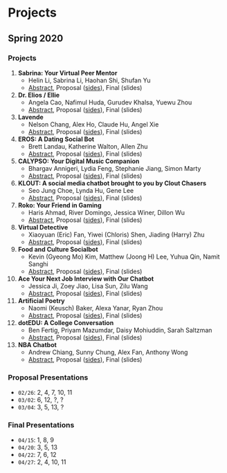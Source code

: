 # Projects

## Spring 2020

### Projects

1. **Sabrina: Your Virtual Peer Mentor**
   * Helin Li, Sabrina Li, Haohan Shi, Shufan Yu
   * [Abstract](https://drive.google.com/open?id=1ANYRaGxmn8sZKorTq5erXLhr-dO9yuMY), Proposal ([sides](https://drive.google.com/open?id=1P3qOpZkgOYzZI392nO6jziz-N4qmhKN3)), Final (slides)
1. **Dr. Elios / Ellie**
   * Angela Cao, Nafimul Huda, Gurudev Khalsa, Yuewu Zhou
   * [Abstract](https://drive.google.com/open?id=1ttvZbatysnS-0xjGZiZafhgl4araVclL), Proposal ([sides](https://drive.google.com/open?id=1woFjeEaAS0qoK53X-9cM-5d7kahQARYy)), Final (slides)
1. **Lavende**
   * Nelson Chang, Alex Ho, Claude Hu, Angel Xie
   * [Abstract](https://drive.google.com/open?id=1kaNqB9_Se7Rc0YfMai9dMwte9wgtvp_z), Proposal ([sides](https://drive.google.com/open?id=1DOWOvYIcIujzXOlw2_QVoiF91A-HA-ba)), Final (slides)
1. **EROS: A Dating Social Bot**
   * Brett Landau, Katherine Walton, Allen Zhu
   * [Abstract](https://drive.google.com/open?id=1LwdCa9U9180DZ3MbgsBghDqyKzKGhinl), Proposal ([sides](https://drive.google.com/open?id=1cjr2sI8Pf3O2dm_SSN3NZyZsiOG8lwHm)), Final (slides)
1. **CALYPSO: Your Digital Music Companion**
   * Bhargav Annigeri, Lydia Feng, Stephanie Jiang, Simon Marty
   * [Abstract](https://drive.google.com/open?id=1NdhfOZgiSkXy7GnmybR7Vh4dgn3Mt0LI), Proposal ([sides](https://drive.google.com/open?id=1CpfXZR4S_pHjKWyvFVaZRnfYvby6tF3F)), Final (slides)
1. **KLOUT: A social media chatbot brought to you by Clout Chasers**
   * Seo Jung Choe, Lynda Hu, Gene Lee
   * [Abstract](https://drive.google.com/open?id=10aDO5qgR7qaQbzcwrBWDUXlO6_IONnsP), Proposal ([sides](https://drive.google.com/open?id=1Qjjyihx4aSALJd_caR5OIa9N9aPad5Wd)), Final (slides)
1. **Roko: Your Friend in Gaming**
   * Haris Ahmad, River Domingo, Jessica Winer, Dillon Wu
   * [Abstract](https://drive.google.com/open?id=1tr1IQR5AE1uZiv2jYx_YsbvYaMUKqCdN), Proposal ([sides](https://drive.google.com/open?id=1yIkP9cpc81j99F9o6tSHpFE-YhxEgATi)), Final (slides)
1. **Virtual Detective**
   * Xiaoyuan (Eric) Fan, Yiwei (Chloris) Shen, Jiading (Harry) Zhu
   * [Abstract](https://drive.google.com/open?id=1tLwaf744Hd8YvNpYvH_6s_yBzr6CxmLY), Proposal ([sides](https://drive.google.com/open?id=1UftbPTQMtX2ZMrHKLFSu1DwQKg8WPkm_)), Final (slides)
1. **Food and Culture Socialbot**
   * Kevin (Gyeong Mo) Kim, Matthew (Joong H) Lee, Yuhua Qin, Namit Sanghi
   * [Abstract](https://drive.google.com/open?id=1uEemerTGFRBrax1DD8btCwDJB0tsFIVL), Proposal ([sides](https://drive.google.com/open?id=1QmDuvKCRY3TkPEykCYuTrDRz7S9yBGKx)), Final (slides)
1. **Ace Your Next Job Interview with Our Chatbot**
   * Jessica Ji, Zoey Jiao, Lisa Sun, Zilu Wang
   * [Abstract](https://drive.google.com/open?id=1lwcX83CIUMSJx4mrD3t4xhY1TRbXGJkJ), Proposal ([sides](https://drive.google.com/open?id=1Vc1Uw1QpBKNg5YxVuJcSA6PylTR8S_mG)), Final (slides)
1. **Artificial Poetry**
   * Naomi (Keusch) Baker, Alexa Yanar, Ryan Zhou
   * [Abstract](https://drive.google.com/open?id=1LCy4U7d4yxS9CSHDz9i-wassH8E68sSU), Proposal ([sides](https://drive.google.com/open?id=1bYnfCx7tfB0hKstu8GtRRweroScmdK8e)), Final (slides)
1. **dotEDU: A College Conversation**
   * Ben Fertig, Priyam Mazumdar, Daisy Mohiuddin, Sarah Saltzman
   * [Abstract](https://drive.google.com/open?id=1co_6zBO-v6jswUgUx5J8orlZLBprhDvY), Proposal ([sides](https://drive.google.com/open?id=1CFNvZfmNnobnnmaUzXS5GU5ppYVK0-L9)), Final (slides)
1. **NBA Chatbot**
   * Andrew Chiang, Sunny Chung, Alex Fan, Anthony Wong
   * [Abstract](https://drive.google.com/open?id=1iqcaUzRmQF9JnRCQY3M383SFcztalREN), Proposal ([sides](https://drive.google.com/open?id=129Mw5QxNv4F9qfNLAqipW_qbHcWoYR0I)), Final (slides)


### Proposal Presentations

* `02/26`: 2, 4, 7, 10, 11
* `03/02`: 6, 12, ?, ?
* `03/04`: 3, 5, 13, ?


### Final Presentations

* `04/15`: 1, 8, 9
* `04/20`: 3, 5, 13
* `04/22`: 7, 6, 12
* `04/27`: 2, 4, 10, 11
